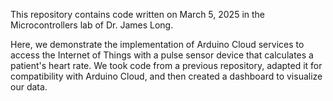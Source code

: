 This repository contains code written on March 5, 2025 in the Microcontrollers lab of Dr. James Long.

Here, we demonstrate the implementation of Arduino Cloud services to access the Internet of Things with a pulse sensor device that calculates a patient's heart rate.
We took code from a previous repository, adapted it for compatibility with Arduino Cloud, and then created a dashboard to visualize our data.
